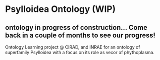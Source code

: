 # Psylloidea Ontology (WIP)
## ontology in progress of construction... Come back in a couple of months to see our progress!
Ontology Learning project @ CIRAD, and INRAE for an ontology of superfamily Psylloidea with a focus on its role as vecor of phythoplasma.
